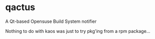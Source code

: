 # qactus
A Qt-based Opensuse Build System notifier

Nothing to do with kaos was just to try pkg'ing from a rpm package... 